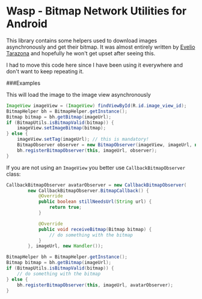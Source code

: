 Wasp - Bitmap Network Utilities for Android
===========================================

This library contains some helpers used to download images asynchronously and get their bitmap.
It was almost entirely written by [Evelio Tarazona][1] and hopefully he won't get upset after seeing this.

I had to move this code here since I have been using it everywhere and don't want to keep repeating it.

###Examples

This will load the image to the image view asynchronously

```java
ImageView imageView = (ImageView) findViewById(R.id.image_view_id);
BitmapHelper bh = BitmapHelper.getInstance();
Bitmap bitmap = bh.getBitmap(imageUrl);
if (BitmapUtils.isBitmapValid(bitmap)) {
    imageView.setImageBitmap(bitmap);
} else {
    imageView.setTag(imageUrl); // this is mandatory!
    BitmapObserver observer = new BitmapObserver(imageView, imageUrl, new Handler());
    bh.registerBitmapObserver(this, imageUrl, observer);
}
```

If you are not using an `ImageView` you better use `CallbackBitmapObserver` class:

```java
CallbackBitmapObserver avatarObserver = new CallbackBitmapObserver(
        new CallbackBitmapObserver.BitmapCallback() {
            @Override
            public boolean stillNeedsUrl(String url) {
                return true;
            }

            @Override
            public void receiveBitmap(Bitmap bitmap) {
                // do something with the bitmap
            }
        }, imageUrl, new Handler());

BitmapHelper bh = BitmapHelper.getInstance();
Bitmap bitmap = bh.getBitmap(imageUrl);
if (BitmapUtils.isBitmapValid(bitmap)) {
    // do something with the bitmap
} else {
    bh.registerBitmapObserver(this, imageUrl, avatarObserver);
}
```

  [1]: https://github.com/eveliotc